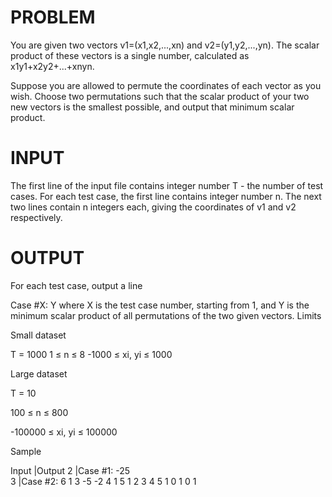 PROBLEM
=======

You are given two vectors v1=(x1,x2,...,xn) and v2=(y1,y2,...,yn). The scalar product of these vectors is a single number, calculated as x1y1+x2y2+...+xnyn.

Suppose you are allowed to permute the coordinates of each vector as you wish. Choose two permutations such that the scalar product of your two new vectors is the smallest possible, and output that minimum scalar product.

INPUT
=====
The first line of the input file contains integer number T - the number of test cases. For each test case, the first line contains integer number n. The next two lines contain n integers each, giving the coordinates of v1 and v2 respectively.

OUTPUT
======
For each test case, output a line

Case #X: Y
where X is the test case number, starting from 1, and Y is the minimum scalar product of all permutations of the two given vectors.
Limits

Small dataset

T = 1000
1 ≤ n ≤ 8
-1000 ≤ xi, yi ≤ 1000

Large dataset

T = 10

100 ≤ n ≤ 800

-100000 ≤ xi, yi ≤ 100000

Sample


Input 				|Output 
2					|Case #1: -25					
3					|Case #2: 6
1 3 -5
-2 4 1
5
1 2 3 4 5
1 0 1 0 1
